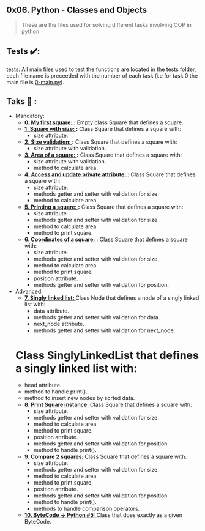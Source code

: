 ## 0x06. Python - Classes and Objects
>These are the files used for solving different tasks involving OOP in python.

## Tests :heavy_check_mark::
[tests](./tests): All main files used to test the functions are located in the tests folder, each file name is preceeded with the number of each task (i.e for task 0 the main file is [0-main.py](./tests/0-main.py)).
## Taks :page_with_curl: :
* Mandatory:
  * **[0. My first square: ](./0-square.py):**
  Empty class Square that defines a square.
  * **[1. Square with size: ](./1-square.py):**
  Class Square that defines a square with:
    * size attribute.
  * **[2. Size validation: ](./2-square.py):**
  Class Square that defines a square with:
    * size attribute with validation.
  * **[3. Area of a square: ](./3-square.py):**
  Class Square that defines a square with:
    * size attribute with validation.
    * method to calculate area.
  * **[4. Access and update private attribute: ](./4-square.py):**
  Class Square that defines a square with:
    * size attribute.
    * methods getter and setter with validation for size.
    * method to calculate area.
  * **[5. Printing a square: ](./5-square.py):**
  Class Square that defines a square with:
    * size attribute.
    * methods getter and setter with validation for size.
    * method to calculate area.
    * method to print square.
  * **[6. Coordinates of a square: ](./6-square.py):**
  Class Square that defines a square with:
    * size attribute.
    * methods getter and setter with validation for size.
    * method to calculate area.
    * method to print square.
    * position attribute.
    * methods getter and setter with validation for position.
* Advanced:
  * **[7. Singly linked list: ](./100-singly_linked_list.py)**
  Class Node that defines a node of a singly linked list with:
    * data attribute.
    * methods getter and setter with validation for data.
    * next_node attribute.
    * methods getter and setter with validation for next_node.
  # Class SinglyLinkedList that defines a singly linked list with:
    * head attribute.
    * method to handle print().
    * method to insert new nodes by sorted data.
  * **[8. Print Square instance: ](./101-square.py)**
  Class Square that defines a square with:
    * size attribute.
    * methods getter and setter with validation for size.
    * method to calculate area.
    * method to print square.
    * position attribute.
    * methods getter and setter with validation for position.
    * method to handle print().
  * **[9. Compare 2 squares: ](./102-square.py)**
   Class Square that defines a square with:
    * size attribute.
    * methods getter and setter with validation for size.
    * method to calculate area.
    * method to print square.
    * position attribute.
    * methods getter and setter with validation for position.
    * method to handle print().
    * methods to handle comparison operators.
  * **[10. ByteCode -> Python #5: ](./103-magic_class.py)**
    Class that does exactly as a given ByteCode.
